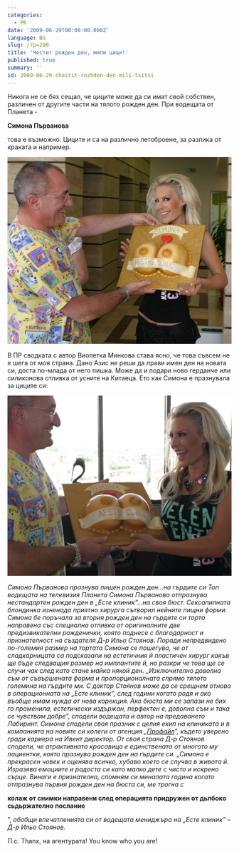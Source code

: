 ```yaml
---
categories:
  - PR
date: '2009-06-29T00:00:00.000Z'
language: BG
slug: /?p=290
title: 'Честит рожден ден, мили цици!'
published: true
summary: ''
id: 2009-06-29-chestit-rozhden-den-mili-tsitsi
---
```


Никога не се бях сещал, че циците може да си имат свой собствен, различен от другите части на тялото рожден ден. При водещата от Планета -

**Симона Първанова**

това е възможно. Циците и са на различно летоброене, за разлика от краката и например.

![IMG_8695](https://raw.githubusercontent.com/kirilchristov/blog_images/main/2009/06/IMG_8695.JPG)

В ПР сводката с автор Виолетка Минкова става ясно, че това съвсем не е шега от моя страна. Дано Азис не реши да прави имен ден на новата си, доста по-млада от него пишка. Може да и подари ново герданче или силиконова отливка от усните на Китаеца. Ето как Симона е празнувала за циците си:

![IMG_8679](https://raw.githubusercontent.com/kirilchristov/blog_images/main/2009/06/IMG_8679.jpg)

_Симона Първанова празнува пищен рожден ден…на гърдите си Топ водещата на телевизия Планета Симона Първанова отпразнува нестандартен рожден ден в „Есте клиник”…на своя бюст. Сексапилната блондинка изненада приятно хирурга сътворил нейните пищни форми. Симона бе поръчала за втория рожден ден на гърдите си торта направена със специална отливка от оригиналните две предизвикателни рожденички, която поднесе с благодарност и признателност на създателя Д-р Ильо Стоянов. Поради непредвидено по-големия размер на тортата Симона се пошегува, че от сладкарницата са подсказали на естетичния й пластичен хирург какъв ще бъде следващия размер на имплантите й, но разкри че това ще се случи чак след като стане майка някой ден. „Изключително доволна съм от съвършената форма и пропорционалната спрямо тялото големина на гърдите ми. С доктор Стоянов може да се срещнем отново в операционната на „Есте клиник”, след години когато родя и ако въобще имам нужда от нова корекция. Ако бюста ми се запази не бих го променила, естетически издържан, перфектен е, доволна съм и така се чувствам добре”, сподели водещата и автор на предаването Лабиринт. Симона сподели своя празник с целия екип на клиниката и в компанията на новите си колеги от агенция „[Профайл](http://kiro.bg/pr/заплашиха-kirobg-със-саморазправа-писмено/)”, където уверено гради кариера на Ивент директор. От своя страна Д-р Стоянов сподели, че атрактивната красавица е единствената от многото му пациентки, която празнува рожден ден на гърдите си. „Симона е прекрасен човек и оценява всичко, хубаво което се случва в живота й. Изразява емоциите и радоста си като малко дете с чисто и искрено сърце. Винаги е признателна, спомням си миналата година когато отпразнува първия рожден ден на бюста си, ме трогна с_

**колаж от снимки направени след операцията придружен от дьлбоко сьдьржателно послание**

”, _обобщи впечатленията си от водещата мениджъра на „Есте клиник” – Д-р Ильо Стоянов._

П.с. Thanx, на агентурата! You know who you are!
